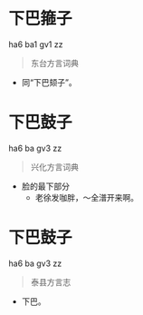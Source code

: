 # 下巴箍子
ha6 ba1 gv1 zz
> 东台方言词典
- 同“下巴颏子”。

# 下巴鼓子
ha6 ba gv3 zz
> 兴化方言词典
- 脸的最下部分
  - 老徐发咖胖，～全潽开来啊。

# 下巴鼓子
ha6 ba gv3 zz
> 泰县方言志
- 下巴。
